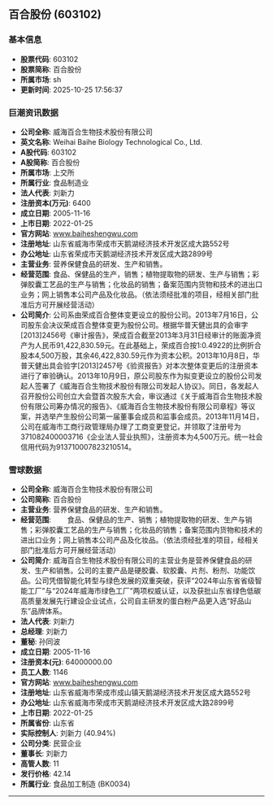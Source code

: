 ## 百合股份 (603102)

### 基本信息

- **股票代码**: 603102
- **股票简称**: 百合股份
- **所属市场**: sh
- **更新时间**: 2025-10-25 17:56:37

### 巨潮资讯数据

- **公司全称**: 威海百合生物技术股份有限公司
- **英文名称**: Weihai Baihe Biology Technological Co., Ltd.
- **A股代码**: 603102
- **A股简称**: 百合股份
- **所属市场**: 上交所
- **所属行业**: 食品制造业
- **法人代表**: 刘新力
- **注册资本(万元)**: 6400
- **成立日期**: 2005-11-16
- **上市日期**: 2022-01-25
- **官方网站**: www.baiheshengwu.com
- **注册地址**: 山东省威海市荣成市天鹅湖经济技术开发区成大路552号
- **办公地址**: 山东省荣成市天鹅湖经济技术开发区成大路2899号
- **主营业务**: 营养保健食品的研发、生产和销售。
- **经营范围**: 食品、保健品的生产，销售；植物提取物的研发、生产与销售；彩弹胶囊工艺品的生产与销售；化妆品的销售；备案范围内货物和技术的进出口业务；网上销售本公司产品及化妆品。（依法须经批准的项目，经相关部门批准后方可开展经营活动）
- **公司简介**: 公司系由荣成百合整体变更设立的股份公司。2013年7月16日，公司股东会决议荣成百合整体变更为股份公司。根据华普天健出具的会审字[2013]2456号《审计报告》，荣成百合截至2013年3月31日经审计的账面净资产为人民币91,422,830.59元。在此基础上，荣成百合按1:0.4922的比例折合股本4,500万股，其余46,422,830.59元作为资本公积。2013年10月8日，华普天健出具会验字[2013]2457号《验资报告》对本次整体变更后的注册资本进行了审验确认。2013年10月9日，原公司股东作为拟变更设立的股份公司发起人签署了《威海百合生物技术股份有限公司发起人协议》。同日，各发起人召开股份公司创立大会暨首次股东大会，审议通过《关于威海百合生物技术股份有限公司筹办情况的报告》、《威海百合生物技术股份有限公司章程》等议案，并选举产生股份公司第一届董事会成员和监事会成员。2013年11月14日，公司在威海市工商行政管理局办理了工商变更登记，并领取了注册号为371082400003716《企业法人营业执照》，注册资本为4,500万元。统一社会信用代码为913710007823210514。

### 雪球数据

- **公司全称**: 威海百合生物技术股份有限公司
- **公司简称**: 百合股份
- **主营业务**: 营养保健食品的研发、生产和销售。
- **经营范围**: 　　食品、保健品的生产、销售；植物提取物的研发、生产与销售；彩弹胶囊工艺品的生产与销售；化妆品的销售；备案范围内货物和技术的进出口业务；网上销售本公司产品及化妆品。（依法须经批准的项目，经相关部门批准后方可开展经营活动）
- **公司简介**: 威海百合生物技术股份有限公司的主营业务是营养保健食品的研发、生产和销售。公司的主要产品是硬胶囊、软胶囊、片剂、粉剂、功能饮品。公司凭借智能化转型与绿色发展的双重突破，获评“2024年山东省省级智能工厂”与“2024年威海市绿色工厂”两项权威认证，以及获批山东省绿色低碳高质量发展先行建设企业试点，公司自主研发的蛋白粉产品更入选“好品山东”品牌体系。
- **法人代表**: 刘新力
- **总经理**: 刘新力
- **董秘**: 孙同波
- **成立日期**: 2005-11-16
- **注册资本(元)**: 64000000.00
- **员工人数**: 1146
- **官方网站**: www.baiheshengwu.com
- **注册地址**: 山东省威海市荣成市成山镇天鹅湖经济技术开发区成大路552号
- **办公地址**: 山东省威海市荣成市天鹅湖经济技术开发区成大路2899号
- **上市日期**: 2022-01-25
- **所属省份**: 山东省
- **实际控制人**: 刘新力 (40.94%)
- **公司分类**: 民营企业
- **董事长**: 刘新力
- **高管人数**: 11
- **发行价格**: 42.14
- **所属行业**: 食品加工制造 (BK0034)

---